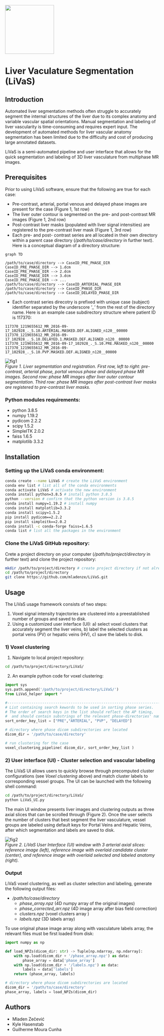 <img src = "./images/LiVaS_Logo.png" width="160">  

# Liver Vaculature Segmentation (LiVaS) 

## Introduction

Automated liver segmentation methods often struggle to accurately segment the internal structures of the liver due to its complex anatomy and variable vascular spatial orientations. Manual segmentation and labeling of liver vascularity is time-consuming and requires expert input. The development of automated methods for liver vascular anatomy segmentation has been limited due to the difficulty and cost of producing large annotated datasets.

LiVaS is a semi-automated pipeline and user interface that allows for the quick segmentation and labeling of 3D liver vasculature from multiphase MR images.

## Prerequisites

Prior to using LiVaS software, ensure that the following are true for each case:
- Pre-contrast, arterial, portal venous and delayed phase images are present for the case (Figure 1, 1st row)
- The liver outer contour is segmented on the pre- and post-contrast MR images (Figure 1, 2nd row)
- Post-contrast liver masks (populated with liver signal intensities) are registered to the pre-contrast liver mask (Figure 1, 3rd row)
- Each pre- and post- contrast series are all located in their own directory within a parent case directory (*/path/to/case/directory* in further text). Here is a conceptual diagram of a directory structure:
```mermaid
graph TD

/path/to/case/directory --> CaseID_PRE_PHASE_DIR
CaseID_PRE_PHASE_DIR --> 1.dcm
CaseID_PRE_PHASE_DIR --> 2.dcm
CaseID_PRE_PHASE_DIR --> 3.dcm
CaseID_PRE_PHASE_DIR --> ...
/path/to/case/directory --> CaseID_ARTERIAL_PHASE_DIR
/path/to/case/directory --> CaseID_PHASE_DIR
/path/to/case/directory --> CaseID_DELAYED_PHASE_DIR
```
- Each contrast series direcotry is prefixed with unique case (subject) identifier separated by the underscore *'_'* from the rest of the directory name. Here is an example case subdirectory structure where patient ID is 117370:
```
117370_1219655612_MR_2016-09-17_102928_._S.10.ARTERIAL.MASKED.DEF.ALIGNED_n120__00000
117370_1219655612_MR_2016-09-17_102928_._S.10.DELAYED.1.MASKED.DEF.ALIGNED_n120__00000
117370_1219655612_MR_2016-09-17_102928_._S.10.PRE.MASKED_n120__00000
117370_1219655612_MR_2016-09-17_102928_._S.10.PVP.MASKED.DEF.ALIGNED_n120__00000
```

![fig1](./images/Figure1_phase_images_case106428.png)  
*Figure 1. Liver segmentation and registration. First row, left to right: pre-contrast, arterial phase, portal venous phase and delayed phase MR images. Second row: phase MR images after liver outer contour segmentation. Third row: phase MR images after post-contrast liver masks are registered to pre-contrast liver masks.*

### Python modules requirements:
- python 3.8.5
- numpy 1.19.2
- pydicom 2.2.2
- scipy 1.5.2
- SimpleITK 2.0.2
- faiss 1.6.5
- matplotlib 3.3.2

## Installation

### Setting up the LiVaS conda environment:
```bash
conda create --name LiVaS # create the LiVaS environment
conda env list # list all of the conda environments
conda activate LiVaS # activate the new environment
conda install python=3.8.5 # install python 3.8.5
python --version # confirm that the python version is 3.8.5
conda install numpy=1.19.2 # install numpy
conda install matplotlib=3.3.2
conda install scipy=1.5.2
pip install pydicom==2.2.2
pip install simpleitk==2.0.2
conda install -c conda-forge faiss=1.6.5
conda list # list all the packages in the environment
```
### Clone the LiVaS GitHub repository:
Crete a project directory on your computer (*/path/to/project/directory* in further text) and clone the project repository:
```bash
mkdir /path/to/project/directory # create project directory if not already present
cd /path/to/project/directory
git clone https://github.com/mladenze/LiVaS.git
```

## Usage
The LiVaS usage framework consists of two steps:
1. Voxel signal intensity trajectories are clustered into a preestablished number of groups and saved to disk.
2. Using a customized user interface (UI): a) select voxel clusters that accurately segment the liver veins, b) label the selected clusters as portal veins (PV) or hepatic veins (HV), c) save the labels to disk.
 
### 1) Voxel clustering  
1. Navigate to local project repository:
```bash
cd /path/to/project/directory/LiVaS/
```
2. An example python code for voxel clustering:
```python
import sys
sys.path.append('/path/to/project/directory/LiVaS/')
from LiVaS_helper import *

#-------------------------------------------------------------------------
# List containing search kewords to be used in sorting phase series.
# The order of search keys in the list should reflect the AP timing,
#  and should contain substrings of the relevant phase-directories' names.
sort_order_key_list = ["PRE","ARTERIAL", "PVP", "DELAYED"]

# directory where phase dicom subdirectories are located
dicom_dir = '/path/to/case/directory'

# run clustering for the case
voxel_clustering_pipeline( dicom_dir, sort_order_key_list )
```

### 2) User interface (UI) - Cluster selection and vascular labeling  
The LiVaS UI allows users to quickly browse through precomputed cluster configurations (see *Voxel clustering* above) and match cluster labels to corresponding vessel groups.
The UI can be launched with the following shell command:
```bash
cd /path/to/project/directory/LiVaS/
python LiVaS_UI.py
```
The main UI window presents liver images and clustering outputs as three axial slices that can be scrolled through (Figure 2).  Once the user selects the number of clusters that best segment the liver vasculature, vessel groups are labeled using default keys for Portal Veins and Hepatic Veins, after which segmentation and labels are saved to disk.

![fig2](./images/LiVaS_UI_3.png)  
*Figure 2. LiVaS User Interface (UI) window with 3 arterial axial slices: reference image (left), reference image with overlaid candidate cluster (center), and reference image with overlaid selected and labeled anatomy (right).*

### Output
LiVaS voxel clustering, as well as cluster selection and labeling, generate the following output files:  
- */path/to/case/directory*  
	- *phase_array.npz* (4D numpy array of the original images)  
	- *phase_corrected_arr.npz* (4D image array after bias field correction)  
	- *clusters.npz* (voxel clusters array )  
	- *labels.npz* (3D labels array)  

To use original phase image array along with vasculature labels array, the relevant files must be first loaded from disk:
```python
import numpy as np

def load_NPZs(dicom_dir: str) -> Tuple[np.ndarray, np.ndarray]:
    with np.load(dicom_dir + '/phase_array.npz') as data:
        phase_array = data['phase_array']
    with np.load(dicom_dir + '/labels.npz') as data:
        labels = data['labels']
    return (phase_array, labels)

# directory where phase dicom subdirectories are located
dicom_dir = '/path/to/case/directory'
phase_array, labels = load_NPZs(dicom_dir)
```

## Authors
- Mladen Zečević
- Kyle Hasenstab
- Guilherme Moura Cunha
